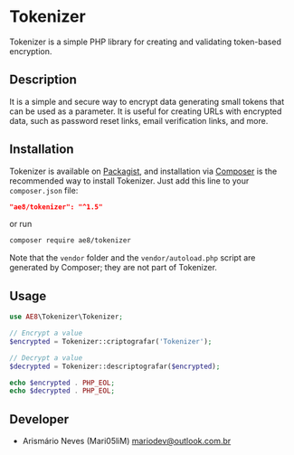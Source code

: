 # Tokenizer

Tokenizer is a simple PHP library for creating and validating token-based encryption.


## Description

It is a simple and secure way to encrypt data generating small tokens that can be used as a parameter. It is useful for creating URLs with encrypted data, such as password reset links, email verification links, and more.


## Installation

Tokenizer is available on [Packagist](https://packagist.org/packages/ae8/tokenizer), and installation via [Composer](https://getcomposer.org) is the recommended way to install Tokenizer. Just add this line to your `composer.json` file:

```json
"ae8/tokenizer": "^1.5"
```

or run

```sh
composer require ae8/tokenizer
```

Note that the `vendor` folder and the `vendor/autoload.php` script are generated by Composer; they are not part of Tokenizer.

## Usage

```php
use AE8\Tokenizer\Tokenizer;

// Encrypt a value
$encrypted = Tokenizer::criptografar('Tokenizer');

// Decrypt a value
$decrypted = Tokenizer::descriptografar($encrypted);

echo $encrypted . PHP_EOL;
echo $decrypted . PHP_EOL;
```

## Developer

* Arismário Neves (Mari05liM) <mariodev@outlook.com.br>
